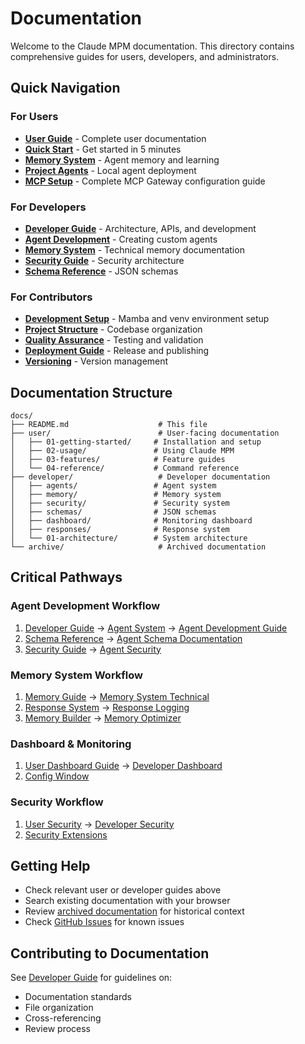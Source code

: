 # Documentation

Welcome to the Claude MPM documentation. This directory contains comprehensive guides for users, developers, and administrators.

## Quick Navigation

### For Users
- **[User Guide](./user/)** - Complete user documentation
- **[Quick Start](../QUICKSTART.md)** - Get started in 5 minutes
- **[Memory System](./MEMORY.md)** - Agent memory and learning
- **[Project Agents](./PROJECT_AGENTS.md)** - Local agent deployment
- **[MCP Setup](./MCP_SETUP.md)** - Complete MCP Gateway configuration guide

### For Developers
- **[Developer Guide](./developer/)** - Architecture, APIs, and development
- **[Agent Development](./developer/agents/AGENT_DEVELOPMENT.md)** - Creating custom agents
- **[Memory System](./developer/memory/MEMORY_SYSTEM.md)** - Technical memory documentation
- **[Security Guide](./developer/security/SECURITY.md)** - Security architecture
- **[Schema Reference](./developer/schemas/SCHEMA_REFERENCE.md)** - JSON schemas

### For Contributors
- **[Development Setup](./DEVELOPMENT_SETUP.md)** - Mamba and venv environment setup
- **[Project Structure](./STRUCTURE.md)** - Codebase organization
- **[Quality Assurance](./QA.md)** - Testing and validation
- **[Deployment Guide](./DEPLOY.md)** - Release and publishing
- **[Versioning](./VERSIONING.md)** - Version management

## Documentation Structure

```
docs/
├── README.md                    # This file
├── user/                        # User-facing documentation
│   ├── 01-getting-started/     # Installation and setup
│   ├── 02-usage/               # Using Claude MPM
│   ├── 03-features/            # Feature guides
│   └── 04-reference/           # Command reference
├── developer/                   # Developer documentation
│   ├── agents/                 # Agent system
│   ├── memory/                 # Memory system
│   ├── security/               # Security system
│   ├── schemas/                # JSON schemas
│   ├── dashboard/              # Monitoring dashboard
│   ├── responses/              # Response system
│   └── 01-architecture/        # System architecture
└── archive/                     # Archived documentation
```

## Critical Pathways

### Agent Development Workflow
1. [Developer Guide](./developer/) → [Agent System](./developer/agents/) → [Agent Development Guide](./developer/agents/AGENT_DEVELOPMENT.md)
2. [Schema Reference](./developer/schemas/SCHEMA_REFERENCE.md) → [Agent Schema Documentation](./developer/schemas/agent_schema_documentation.md)
3. [Security Guide](./developer/security/SECURITY.md) → [Agent Security](./developer/security/agent_schema_security_notes.md)

### Memory System Workflow
1. [Memory Guide](./MEMORY.md) → [Memory System Technical](./developer/memory/MEMORY_SYSTEM.md)
2. [Response System](./developer/responses/README.md) → [Response Logging](./developer/memory/response-logging.md)
3. [Memory Builder](./developer/memory/builder.md) → [Memory Optimizer](./developer/memory/optimizer.md)

### Dashboard & Monitoring
1. [User Dashboard Guide](./user/03-features/dashboard-enhancements.md) → [Developer Dashboard](./developer/dashboard/README.md)
2. [Config Window](./developer/dashboard/CONFIG_WINDOW_V2.md)

### Security Workflow
1. [User Security](./user/03-features/file-security.md) → [Developer Security](./developer/security/SECURITY.md)
2. [Security Extensions](./developer/05-extending/file-security-hook.md)

## Getting Help

- Check relevant user or developer guides above
- Search existing documentation with your browser
- Review [archived documentation](./archive/) for historical context
- Check [GitHub Issues](https://github.com/your-org/claude-mpm/issues) for known issues

## Contributing to Documentation

See [Developer Guide](./developer/README.md) for guidelines on:
- Documentation standards
- File organization
- Cross-referencing
- Review process